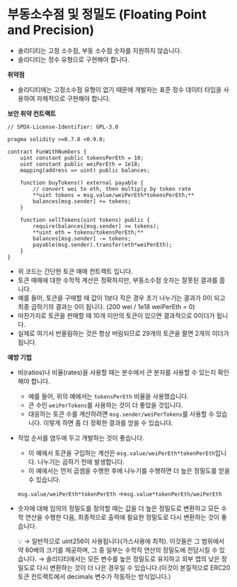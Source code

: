 # 부동소수점 및 정밀도 (Floating Point and Precision)

- 솔리디티는 고정 소수점, 부동 소수점 숫자를 지원하지 않습니다.
- 솔리디티는 정수 유형으로 구현해야 합니다.

**취약점**

- 솔리디티에는 고정소수점 유형이 없기 때문에 개발자는 표준 정수 데이터 타입을 사용하여 자체적으로 구현해야 합니다.

**보안 취약 컨트랙트**

```solidity
// SPDX-License-Identifier: GPL-3.0

pragma solidity >=0.7.0 <0.9.0;

contract FunWithNumbers {
    uint constant public tokensPerEth = 10;
    uint constant public weiPerEth = 1e18;
    mapping(address => uint) public balances;

    function buyTokens() external payable {
        // convert wei to eth, then multiply by token rate
        **uint tokens = msg.value/weiPerEth*tokensPerEth;**
        balances[msg.sender] += tokens;
    }

    function sellTokens(uint tokens) public {
        require(balances[msg.sender] >= tokens);
        **uint eth = tokens/tokensPerEth;**
        balances[msg.sender] -= tokens;
        payable(msg.sender).transfer(eth*weiPerEth);
    }
}
```

- 위 코드는 간단한 토큰 매매 컨트랙트 입니다.
- 토큰 매매에 대한 수학적 계산은 정확하지만, 부동소수점 숫자는 잘못된 결과를 줍니다.
- 예를 들어, 토큰을 구매할 때 값이 1보다 작은 경우 초기 나누기는 결과가 0이 되고 최종 곱하기의 결과는 0이 됩니다. (200 wei / 1e18 weiPerEth = 0)
- 마찬가지로 토큰을 판매할 때 10개 미만의 토큰이 있으면 결과적으로 0이더가 됩니다.
- 실제로 여기서 반올림하는 것은 항상 버림되므로 29개의 토큰을 팔면 2개의 이더가 됩니다.

**예방 기법**

- 비(ratios)나 비율(rates)을 사용할 때는 분수에서 큰 분자를 사용할 수 있는지 확인해야 합니다.
    - 예를 들어, 위의 예에서는 `tokensPerEth` 비율을 사용했습니다.
    - 큰 수인 `weiPerTokens`를 사용하는 것이 더 좋았을 것입니다.
    - 대응하는 토큰 수를 계산하려면 `msg.sender/weiPerTokens`를 사용할 수 있습니다. 이렇게 하면 좀 더 정확한 결과를 얻을 수 있습니다.
- 작업 순서를 염두에 두고 개발하는 것이 좋습니다.
    - 이 예에서 토큰을 구입하는 계산은 `msg.value/weiPerEth*tokenPerEth`입니다. 나누기는 곱하기 전에 발생합니다.
    - 이 예에서는 먼저 곱셈을 수행한 후에 나누기를 수행하면 더 높은 정밀도를 얻을 수 있습니다.
    
    `msg.value/weiPerEth*tokenPerEth` →`msg.value*tokenPerEth/weiPerEth`
    
- 숫자에 대해 임의의 정밀도를 정의할 때는 값을 더 높은 정밀도로 변환하고 모든 수학 연산을 수행한 다음, 최종적으로 출력에 필요한 정밀도로 다시 변환하는 것이 좋습니다.
    
    <aside>
    💡 → 일반적으로 uint256이 사용됩니다(가스사용에 최적). 이것들은 그 범위에서 약 60배의 크기를 제공하며, 그 중 일부는 수학적 연산의 정밀도에 전담시킬 수 있습니다.
    → 솔리디티에서는 모든 변수를 높은 정밀도로 유지하고 외부 앱의 낮은 정밀도로 다시 변환하는 것이 더 나은 경우일 수 있습니다.(이것이 본질적으로 ERC20 토큰 컨트랙트에서 decimals 변수가 작동하는 방식입니다.)
    
    </aside>